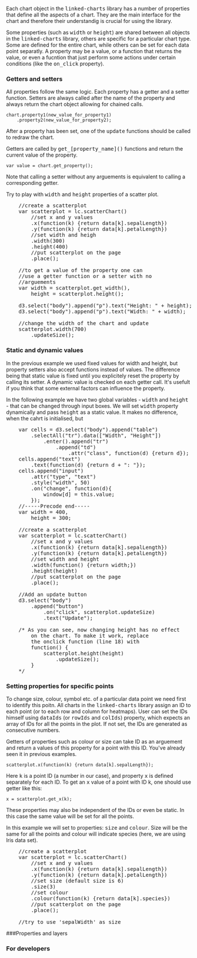 Each chart object in the <tt>linked-charts</tt> library has a number of
properties that define all the aspects of a chart. They are the main 
interface for the chart and therefore their understandig is crucial for 
using the library.

Some properties (such as <tt>width</tt> or <tt>height</tt>) are shared
between all objects in the <tt>linked-charts</tt> library, others are
specific for a particular chart type. Some are defined for the entire
chart, while others can be set for each data point separatly. A property
may be a value, or a function that returns the value, or even a fucntion
that just perform some actions under certain conditions (like the <tt>on_click</tt>
property).

### Getters and setters

All properties follow the same logic. Each property has a getter 
and a setter function. Setters are always called after the name of
the property and always return the chart object allowing for 
chained calls.

```
chart.property1(new_value_for_property1)
	.property2(new_value_for_property2);
```

After a property has been set, one of the <tt>update</tt> functions
should be called to redraw the chart.

Getters are called by <tt>get_[property_name\]()</tt> functions and
return the current value of the property.

```
var value = chart.get_property();
```

Note that calling a setter without any arguements is equivalent to
calling a corresponding getter.

Try to play with <tt>width</tt> and <tt>height</tt> properties of a 
scatter plot.
<pre class="tiy" width="100%" fitHeight="true"
	tiy-preload="lib/linked-charts.min.js;data/iris.js;lib/linked-charts.css">
	//create a scatterplot
	var scatterplot = lc.scatterChart()
		//set x and y values
		.x(function(k) {return data[k].sepalLength})
		.y(function(k) {return data[k].petalLength})
		//set width and heigh
		.width(300)
		.height(400)
		//put scatterplot on the page
		.place();

	//to get a value of the property one can
	//use a getter function or a setter with no
	//arguements
	var width = scatterplot.get_width(),
		height = scatterplot.height();

	d3.select("body").append("p").text("Height: " + height);
	d3.select("body").append("p").text("Width: " + width);

	//change the width of the chart and update
	scatterplot.width(700)
		.updateSize();
</pre>

### Static and dynamic values

In the previous example we used fixed values for width and height,
but property setters also accept functions instead of values. The 
difference being that static value is fixed until you explicitely
reset the property by calling its setter. A dynamic value is checked
on each getter call. It's usefult if you think that some external
factors can influence the property.

In the following example we have two global variables - <tt>width</tt>
and <tt>height</tt> - that can be changed through input boxes. We will
set <tt>width</tt> property dynamically and pass <tt>height</tt> as a 
static value. It makes no difference, when the cahrt is initialised,
but 

<pre class="tiy" width="100%" fitHeight="true"
	tiy-preload="lib/linked-charts.min.js;data/iris.js;lib/linked-charts.css">
	var cells = d3.select("body").append("table")
		.selectAll("tr").data(["Width", "Height"])
			.enter().append("tr")
				.append("td")
					.attr("class", function(d) {return d});
	cells.append("text")
		.text(function(d) {return d + ": "});
	cells.append("input")
		.attr("type", "text")
		.style("width", 50)
		.on("change", function(d){
			window[d] = this.value;
		});
	//-----Precode end-----
	var width = 400,
		height = 300;

	//create a scatterplot
	var scatterplot = lc.scatterChart()
		//set x and y values
		.x(function(k) {return data[k].sepalLength})
		.y(function(k) {return data[k].petalLength})
		//set width and height
		.width(function() {return width;})
		.height(height)
		//put scatterplot on the page
		.place();

	//Add an update button
	d3.select("body")
		.append("button")
			.on("click", scatterplot.updateSize)
			.text("Update");

	/* As you can see, now changing height has no effect
		on the chart. To make it work, replace 
		the onclick function (line 18) with
		function() {
			scatterplot.height(height)
				.updateSize();
		}
	*/
</pre>

### Setting properties for specific points

To change size, colour, symbol etc. of a particular data point
we need first to identify this poitn. All charts in the 
<tt>linked-charts</tt> library assign an ID to each point (or to 
each row and column for heatmaps). User can set the IDs himself 
using <tt>dataIds</tt> (or <tt>rowIds</tt> and <tt>colIds</tt>) property,
which expects an array of IDs for all the points in the plot. If not set,
the IDs are generated as consecutive numbers.

Getters of properties such as colour or size can take ID as an arguement
and return a values of this property for a point with this ID. You've
already seen it in previous examples.

```
scatterplot.x(function(k) {return data[k].sepalLength});
```

Here <tt>k</tt> is a point ID (a number in our case), and property
<tt>x</tt> is defined separately for each ID. To get an <tt>x</tt>
value of a point with ID k, one should use getter like this:

```
x = scatterplot.get_x(k);
```

These properties may also be independent of the IDs or even be static.
In this case the same value will be set for all the points.

In this example we will set to properties: <tt>size</tt> and <tt>colour</tt>.
Size will be the same for all the points and colour will indicate species 
(here, we are using Iris data set).

<pre class="tiy" width="100%" fitHeight="true"
	tiy-preload="lib/linked-charts.min.js;data/iris.js;lib/linked-charts.css">
	//create a scatterplot
	var scatterplot = lc.scatterChart()
		//set x and y values
		.x(function(k) {return data[k].sepalLength})
		.y(function(k) {return data[k].petalLength})
		//set size (default size is 6)
		.size(3)
		//set colour
		.colour(function(k) {return data[k].species})
		//put scatterplot on the page
		.place();

	//try to use 'sepalWidth' as size
</pre>

###Properties and layers

### For developers

<script src="lib/codeMirror/codemirror.js"></script>
<link rel="stylesheet" href="lib/codeMirror/codemirror.css">
<link rel="stylesheet" href="lib/codeMirror/mdn-like.css">
<script src="lib/codeMirror/javascript.js"></script>
<script src="https://d3js.org/d3.v4.min.js"></script>
<script src="lib/tiy.js"></script>
<link rel="stylesheet" href="lib/tiy.css">
<script>tiy.make_boxes();</script>
